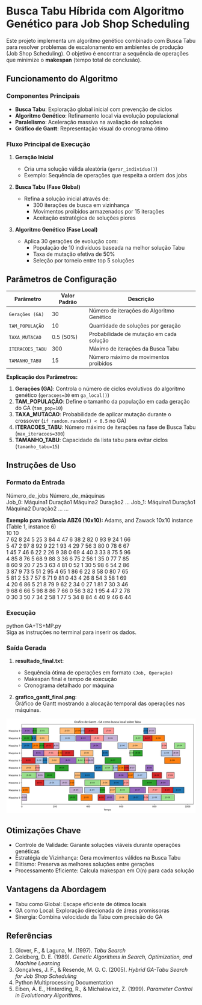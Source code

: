# Busca Tabu Híbrida com Algoritmo Genético para Job Shop Scheduling

Este projeto implementa um algoritmo genético combinado com Busca Tabu para resolver problemas de escalonamento em ambientes de produção (Job Shop Scheduling). O objetivo é encontrar a sequência de operações que minimize o **makespan** (tempo total de conclusão).

## Funcionamento do Algoritmo

### Componentes Principais  
- **Busca Tabu**: Exploração global inicial com prevenção de ciclos  
- **Algoritmo Genético**: Refinamento local via evolução populacional  
- **Paralelismo**: Aceleração massiva na avaliação de soluções  
- **Gráfico de Gantt**: Representação visual do cronograma ótimo  

### Fluxo Principal de Execução
1. **Geração Inicial**  
   - Cria uma solução válida aleatória (`gerar_individuo()`)
   - Exemplo: Sequência de operações que respeita a ordem dos jobs

2. **Busca Tabu (Fase Global)**  
   - Refina a solução inicial através de:
     - 300 iterações de busca em vizinhança
     - Movimentos proibidos armazenados por 15 iterações
     - Aceitação estratégica de soluções piores

3. **Algoritmo Genético (Fase Local)**  
   - Aplica 30 gerações de evolução com:
     - População de 10 indivíduos baseada na melhor solução Tabu
     - Taxa de mutação efetiva de 50%
     - Seleção por torneio entre top 5 soluções 

## Parâmetros de Configuração
| Parâmetro           | Valor Padrão      | Descrição                                      |
|---------------------|-------------------|------------------------------------------------|
| `Gerações (GA)`     | 30                | Número de iterações do Algoritmo Genético      |
| `TAM_POPULAÇÃO`     | 10                | Quantidade de soluções por geração             |
| `TAXA_MUTACAO`      | 0.5 (50%)         | Probabilidade de mutação em cada solução       |
| `ITERACOES_TABU`    | 300               | Máximo de iterações da Busca Tabu              |
| `TAMANHO_TABU`      | 15                | Número máximo de movimentos proibidos          |

**Explicação dos Parâmetros:**
1. **Gerações (GA)**: Controla o número de ciclos evolutivos do algoritmo genético (`geracoes=30` em `ga_local()`)
2. **TAM_POPULAÇÃO**: Define o tamanho da população em cada geração do GA (`tam_pop=10`)
3. **TAXA_MUTACAO**: Probabilidade de aplicar mutação durante o crossover (`if random.random() < 0.5` no GA)
4. **ITERACOES_TABU**: Número máximo de iterações na fase de Busca Tabu (`max_iteracoes=300`)
5. **TAMANHO_TABU**: Capacidade da lista tabu para evitar ciclos (`tamanho_tabu=15`)

## Instruções de Uso

### Formato da Entrada
Número_de_jobs Número_de_máquinas  
Job_0: Máquina1 Duração1 Máquina2 Duração2 ...
Job_1: Máquina1 Duração1 Máquina2 Duração2 ...
...

**Exemplo para instância ABZ6 (10x10):**
Adams, and Zawack 10x10 instance (Table 1, instance 6)  
10 10  
7 62 8 24 5 25 3 84 4 47 6 38 2 82 0 93 9 24 1 66  
5 47 2 97 8 92 9 22 1 93 4 29 7 56 3 80 0 78 6 67  
1 45 7 46 6 22 2 26 9 38 0 69 4 40 3 33 8 75 5 96  
4 85 8 76 5 68 9 88 3 36 6 75 2 56 1 35 0 77 7 85  
8 60 9 20 7 25 3 63 4 81 0 52 1 30 5 98 6 54 2 86  
3 87 9 73 5 51 2 95 4 65 1 86 6 22 8 58 0 80 7 65  
5 81 2 53 7 57 6 71 9 81 0 43 4 26 8 54 3 58 1 69  
4 20 6 86 5 21 8 79 9 62 2 34 0 27 1 81 7 30 3 46  
9 68 6 66 5 98 8 86 7 66 0 56 3 82 1 95 4 47 2 78  
0 30 3 50 7 34 2 58 1 77 5 34 8 84 4 40 9 46 6 44  

### Execução  
python GA+TS+MP.py  
Siga as instruções no terminal para inserir os dados.  

### Saída Gerada
1. **resultado_final.txt**:  
   - Sequência ótima de operações em formato `(Job, Operação)`
   - Makespan final e tempo de execução
   - Cronograma detalhado por máquina

2. **grafico_gantt_final.png**:  
   Gráfico de Gantt mostrando a alocação temporal das operações nas máquinas.

![Exemplo de Gráfico de Gantt](grafico_gantt_final.png)

## Otimizações Chave
 - Controle de Validade: Garante soluções viáveis durante operações genéticas
 - Estratégia de Vizinhança: Gera movimentos válidos na Busca Tabu
 - Elitismo: Preserva as melhores soluções entre gerações
 - Processamento Eficiente: Calcula makespan em O(n) para cada solução

## Vantagens da Abordagem
 - Tabu como Global: Escape eficiente de ótimos locais
 - GA como Local: Exploração direcionada de áreas promissoras
 - Sinergia: Combina velocidade da Tabu com precisão do GA

## Referências
1. Glover, F., & Laguna, M. (1997). *Tabu Search*  
2. Goldberg, D. E. (1989). *Genetic Algorithms in Search, Optimization, and Machine Learning*  
3. Gonçalves, J. F., & Resende, M. G. C. (2005). *Hybrid GA-Tabu Search for Job Shop Scheduling*  
4. Python Multiprocessing Documentation  
5. Eiben, Á. E., Hinterding, R., & Michalewicz, Z. (1999). *Parameter Control in Evolutionary Algorithms*.
